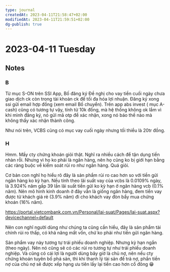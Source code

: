 ```yaml
---
type: journal
createdAt: 2023-04-11T21:58:47+02:00
modifiedAt: 2023-04-11T21:59:51+02:00
dg-publish: true
---
```

# 2023-04-11 Tuesday

## Notes

### B

Từ mục S-ON trên SSI App, Bố đăng ký Đề nghị cho vay tiền cuối ngày chưa giao dịch ck còn trong tài khoản ck để tối đa hóa lợi nhuận. Đăng ký xong ssi gửi email hợp đồng (xem email Bố chuyển).
Trên app abs invest ( mục A-cash) cũng có tương tự vậy, tính từ 10k đồng, mà hệ thống không ok lắm vì khi mình đăng ký, nó gửi mã otp để xác nhận, xong nó báo thế nào mà không thấy xác nhận thành công.

Như nói trên, VCBS cũng có mục vay cuối ngày nhưng tối thiểu là 20tr đồng.

### H

Hmm. Mấy cty chứng khoán giỏi thật. Nghĩ ra nhiều cách để tận dụng tiền nhàn rỗi. Nhưng vì họ ko phải là ngân hàng, nên họ cũng ko bị giới hạn bằng các ràng buộc về kiểm soát rủi ro như ngân hàng. Quá giỏi. 

Cơ bản con nghĩ họ hiểu rõ đây là sản phẩm rủi ro cao hơn so với tiền gửi ngân hàng ko kỳ hạn. Nếu tính theo lãi suất vay của vcbs là 0.0109% ngày, là 3.924% năm gấp 39 lần lãi suất tiền gửi ko kỳ hạn ở ngân hàng vcb (0.1% năm). Nên mô hình kinh doanh ở đây vẫn là giống ngân hàng, đem tiền vay được từ khách giá rẻ (3.9% năm) đi cho khách vay đòn bẩy mua chứng khoán (16% năm).

<https://portal.vietcombank.com.vn/Personal/lai-suat/Pages/lai-suat.aspx?devicechannel=default>

Nên con nghĩ người dùng như chúng ta cũng cần hiểu, đây là sản phẩm tài chính rủi ro thấp, có khả năng mất vốn, chứ ko phải như tiền gửi ngân hàng.

Sản phẩm vay này tương tự trái phiếu doanh nghiệp. Nhưng kỳ hạn ngắn (theo ngày). Nên nó cũng sẽ có các rủi ro tương tự như trái phiếu doanh nghiệp. Và cũng có cái lợi là người dùng bây giờ là chủ nợ, nên nếu cty chứng khoán tuyên bố phá sản, thì khi thanh lý tài sản để trả nợ, phần tiền nợ của chủ nợ sẽ được xếp hạng ưu tiên lấy lại tiền cao hơn cổ đông 😁
